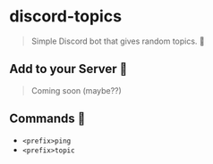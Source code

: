 # discord-topics

> Simple Discord bot that gives random topics. 🍙

## Add to your Server 🐥

> Coming soon (maybe??)

## Commands 🗿

- `<prefix>ping`
- `<prefix>topic`

